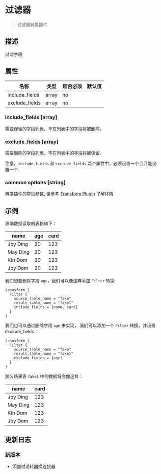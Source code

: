 # 过滤器

> 过滤器转换插件

## 描述

过滤字段

## 属性

|       名称       |  类型   | 是否必须 | 默认值 |
|----------------|-------|------|-----|
| include_fields | array | no   |     |
| exclude_fields | array | no   |     |

### include_fields [array]

需要保留的字段列表。不在列表中的字段将被删除。

### exclude_fields [array]

需要删除的字段列表。不在列表中的字段将被保留。

注意，`include_fields` 和 `exclude_fields` 两个属性中，必须设置一个且只能设置一个

### common options [string]

转换插件的常见参数, 请参考  [Transform Plugin](common-options.md) 了解详情

## 示例

源端数据读取的表格如下：

|   name   | age | card |
|----------|-----|------|
| Joy Ding | 20  | 123  |
| May Ding | 20  | 123  |
| Kin Dom  | 20  | 123  |
| Joy Dom  | 20  | 123  |

我们想要删除字段 `age`，我们可以像这样添加 `Filter` 转换:

```
transform {
  Filter {
    source_table_name = "fake"
    result_table_name = "fake1"
    include_fields = [name, card]
  }
}
```

我们也可以通过删除字段 `age` 来实现， 我们可以添加一个 `Filter` 转换，并设置exclude_fields：

```
transform {
  Filter {
    source_table_name = "fake"
    result_table_name = "fake1"
    exclude_fields = [age]
  }
}
```

那么结果表 `fake1` 中的数据将会像这样：

|   name   | card |
|----------|------|
| Joy Ding | 123  |
| May Ding | 123  |
| Kin Dom  | 123  |
| Joy Dom  | 123  |

## 更新日志

### 新版本

- 添加过滤转器换连接器

